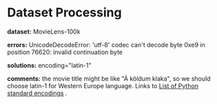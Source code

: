 # Dataset Processing
**dataset:** MovieLens-100k

**errors:** UnicodeDecodeError: 'utf-8' codec can't decode byte 0xe9 in position 76620: invalid continuation byte

**solutions:** encoding="latin-1"

**comments:** the movie title might be like "Á köldum klaka", so we should choose latin-1 for Western Europe language. Links to [List of Python standard encodings](https://docs.python.org/3/library/codecs.html#standard-encodings) .

